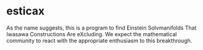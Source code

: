# esticax
As the name suggests, this is a program to find Einstein Solvmanifolds That Iwasawa Constructions Are eXcluding. We expect the mathematical community to react with the appropriate enthusiasm to this breakthrough.
